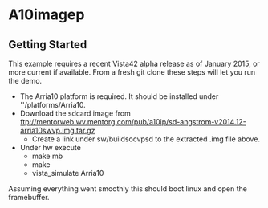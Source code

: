 # A10imagep
## Getting Started
This example requires a recent Vista42 alpha release as of January 2015, or more current if available.
From a fresh git clone these steps will let you run the demo.
- The Arria10 platform is required.  It should be installed under '<vista-dir>'/platforms/Arria10.
- Download the sdcard image from ftp://mentorweb.wv.mentorg.com/pub/a10ip/sd-angstrom-v2014.12-arria10swvp.img.tar.gz
  - Create a link under sw/buildsocvpsd to the extracted .img file above.
- Under hw execute
  - make mb
  - make
  - vista_simulate Arria10

Assuming everything went smoothly this should boot linux and open the framebuffer.

